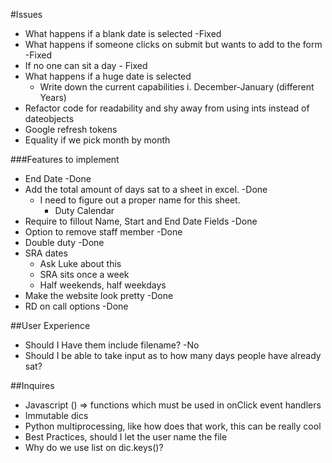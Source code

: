#Issues
- What happens if a blank date is selected -Fixed
- What happens if someone clicks on submit but wants to add to the form -Fixed
- If no one can sit a day - Fixed
- What happens if a huge date is selected
    + Write down the current capabilities i. December-January (different Years)
- Refactor code for readability and shy away from using ints instead of dateobjects
- Google refresh tokens
- Equality if we pick month by month

###Features to implement
- End Date -Done
- Add the total amount of days sat to a sheet in excel. -Done
    - I need to figure out a proper name for this sheet. 
        + Duty Calendar
- Require to fillout Name, Start and End Date Fields -Done
- Option to remove staff member -Done
- Double duty -Done
- SRA dates
    + Ask Luke about this
    + SRA sits once a week
    + Half weekends, half weekdays
- Make the website look pretty -Done
- RD on call options -Done
     
##User Experience
- Should I Have them include filename? -No
- Should I be able to take input as to how many days people have already sat?

##Inquires
- Javascript () => functions which must be used in onClick event handlers
- Immutable dics
- Python multiprocessing, like how does that work, this can be really cool
- Best Practices, should I let the user name the file
- Why do we use list on dic.keys()?
